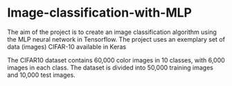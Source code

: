 # Image-classification-with-MLP
The aim of the project is to create an image classification algorithm using the MLP neural network in Tensorflow. The project uses an exemplary set of data (images) CIFAR-10 available in Keras

The CIFAR10 dataset contains 60,000 color images in 10 classes, with 6,000 images in each class. The dataset is divided into 50,000 training images and 10,000 test images.
